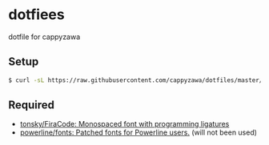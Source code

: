 # dotfiees
dotfile for cappyzawa

## Setup
```bash
$ curl -sL https://raw.githubusercontent.com/cappyzawa/dotfiles/master/etc/install | bash
```

## Required
* [tonsky/FiraCode: Monospaced font with programming ligatures](https://github.com/tonsky/FiraCode)
* [powerline/fonts: Patched fonts for Powerline users\.](https://github.com/powerline/fonts#quick-installation) (will not been used)
